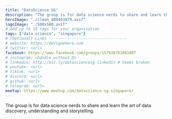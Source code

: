 ```yaml
---
title: "DataScience SG"
description: "The group is for data science nerds to share and learn the art of data discovery, understanding and storytelling."
heroImage: "./clean_488403879.avif"
logoImage: "./500x500.avif"
# Add up to 10 tags for your organisation
tags: ["data science", "singapore"]
# (Optional) Links ----------------------------------
# website: https://devsgowhere.com
# twitter: <url>
facebook: https://www.facebook.com/groups/157938781081987
# instagram: <handle_without_@>
# linkedin: http://bit.ly/datasciencesg-linkedin # Seems broken
# youtube: <url>
# tiktok: <url>
# discord: <url>
# github: <url>
# telegram: <url>
meetup: https://www.meetup.com/datascience-sg-singapore/
---
```


The group is for data science nerds to share and learn the art of data discovery, understanding and storytelling.